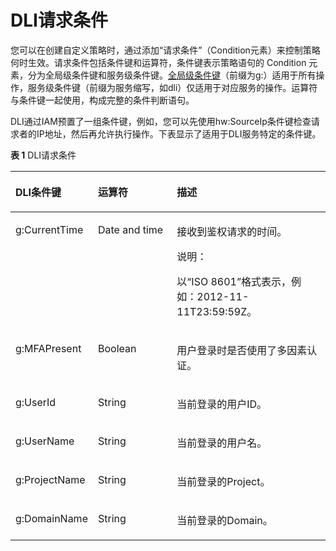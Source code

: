 # DLI请求条件<a name="dli_01_0475"></a>

您可以在创建自定义策略时，通过添加“请求条件”（Condition元素）来控制策略何时生效。请求条件包括条件键和运算符，条件键表示策略语句的 Condition 元素，分为全局级条件键和服务级条件键。[全局级条件键](https://support.huaweicloud.com/usermanual-iam/iam_01_0017.html)（前缀为g:）适用于所有操作，服务级条件键（前缀为服务缩写，如dli）仅适用于对应服务的操作。运算符与条件键一起使用，构成完整的条件判断语句。

DLI通过IAM预置了一组条件键，例如，您可以先使用hw:SourceIp条件键检查请求者的IP地址，然后再允许执行操作。下表显示了适用于DLI服务特定的条件键。

**表 1**  DLI请求条件

<a name="table198664321589"></a>
<table><thead align="left"><tr id="row1538733145813"><th class="cellrowborder" valign="top" width="25.509999999999998%" id="mcps1.2.4.1.1"><p id="p338173325815"><a name="p338173325815"></a><a name="p338173325815"></a>DLI条件键</p>
</th>
<th class="cellrowborder" valign="top" width="25.28%" id="mcps1.2.4.1.2"><p id="p738933175812"><a name="p738933175812"></a><a name="p738933175812"></a>运算符</p>
</th>
<th class="cellrowborder" valign="top" width="49.21%" id="mcps1.2.4.1.3"><p id="p17398335586"><a name="p17398335586"></a><a name="p17398335586"></a>描述</p>
</th>
</tr>
</thead>
<tbody><tr id="row143919330583"><td class="cellrowborder" valign="top" width="25.509999999999998%" headers="mcps1.2.4.1.1 "><p id="p19919142173917"><a name="p19919142173917"></a><a name="p19919142173917"></a>g:CurrentTime</p>
</td>
<td class="cellrowborder" valign="top" width="25.28%" headers="mcps1.2.4.1.2 "><p id="p155913814012"><a name="p155913814012"></a><a name="p155913814012"></a>Date and time</p>
</td>
<td class="cellrowborder" valign="top" width="49.21%" headers="mcps1.2.4.1.3 "><p id="p17727152964018"><a name="p17727152964018"></a><a name="p17727152964018"></a>接收到鉴权请求的时间。</p>
<div class="note" id="note1351115310408"><a name="note1351115310408"></a><a name="note1351115310408"></a><span class="notetitle"> 说明： </span><div class="notebody"><p id="p1261205354015"><a name="p1261205354015"></a><a name="p1261205354015"></a>以<span class="parmname" id="parmname129181181071"><a name="parmname129181181071"></a><a name="parmname129181181071"></a>“ISO 8601”</span>格式表示，例如：2012-11-11T23:59:59Z。</p>
</div></div>
</td>
</tr>
<tr id="row3745155113913"><td class="cellrowborder" valign="top" width="25.509999999999998%" headers="mcps1.2.4.1.1 "><p id="p16919152112397"><a name="p16919152112397"></a><a name="p16919152112397"></a>g:MFAPresent</p>
</td>
<td class="cellrowborder" valign="top" width="25.28%" headers="mcps1.2.4.1.2 "><p id="p056013824016"><a name="p056013824016"></a><a name="p056013824016"></a>Boolean</p>
</td>
<td class="cellrowborder" valign="top" width="49.21%" headers="mcps1.2.4.1.3 "><p id="p672712912402"><a name="p672712912402"></a><a name="p672712912402"></a>用户登录时是否使用了多因素认证。</p>
</td>
</tr>
<tr id="row14691705398"><td class="cellrowborder" valign="top" width="25.509999999999998%" headers="mcps1.2.4.1.1 "><p id="p12919321193915"><a name="p12919321193915"></a><a name="p12919321193915"></a>g:UserId</p>
</td>
<td class="cellrowborder" valign="top" width="25.28%" headers="mcps1.2.4.1.2 "><p id="p456015854016"><a name="p456015854016"></a><a name="p456015854016"></a>String</p>
</td>
<td class="cellrowborder" valign="top" width="49.21%" headers="mcps1.2.4.1.3 "><p id="p172782916402"><a name="p172782916402"></a><a name="p172782916402"></a>当前登录的用户ID。</p>
</td>
</tr>
<tr id="row836712155397"><td class="cellrowborder" valign="top" width="25.509999999999998%" headers="mcps1.2.4.1.1 "><p id="p5919162113919"><a name="p5919162113919"></a><a name="p5919162113919"></a>g:UserName</p>
</td>
<td class="cellrowborder" valign="top" width="25.28%" headers="mcps1.2.4.1.2 "><p id="p3560488402"><a name="p3560488402"></a><a name="p3560488402"></a>String</p>
</td>
<td class="cellrowborder" valign="top" width="49.21%" headers="mcps1.2.4.1.3 "><p id="p13727129144018"><a name="p13727129144018"></a><a name="p13727129144018"></a>当前登录的用户名。</p>
</td>
</tr>
<tr id="row15368315143920"><td class="cellrowborder" valign="top" width="25.509999999999998%" headers="mcps1.2.4.1.1 "><p id="p991912214397"><a name="p991912214397"></a><a name="p991912214397"></a>g:ProjectName</p>
</td>
<td class="cellrowborder" valign="top" width="25.28%" headers="mcps1.2.4.1.2 "><p id="p4560178124011"><a name="p4560178124011"></a><a name="p4560178124011"></a>String</p>
</td>
<td class="cellrowborder" valign="top" width="49.21%" headers="mcps1.2.4.1.3 "><p id="p9727729194010"><a name="p9727729194010"></a><a name="p9727729194010"></a>当前登录的Project。</p>
</td>
</tr>
<tr id="row136916154397"><td class="cellrowborder" valign="top" width="25.509999999999998%" headers="mcps1.2.4.1.1 "><p id="p159190217393"><a name="p159190217393"></a><a name="p159190217393"></a>g:DomainName</p>
</td>
<td class="cellrowborder" valign="top" width="25.28%" headers="mcps1.2.4.1.2 "><p id="p15560889409"><a name="p15560889409"></a><a name="p15560889409"></a>String</p>
</td>
<td class="cellrowborder" valign="top" width="49.21%" headers="mcps1.2.4.1.3 "><p id="p07271829124010"><a name="p07271829124010"></a><a name="p07271829124010"></a>当前登录的Domain。</p>
</td>
</tr>
</tbody>
</table>

